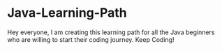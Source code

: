 # Java-Learning-Path
Hey everyone, I am creating this learning path for all the Java beginners who are willing to start their coding journey. Keep Coding!
